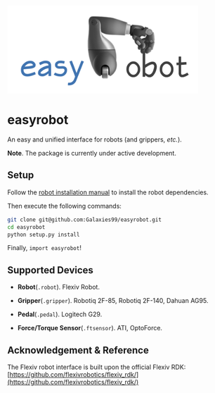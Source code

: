 <img src="assets/easyrobot.png" alt="easyrobot" height=200 />

# easyrobot

An easy and unified interface for robots (and grippers, *etc.*).

**Note**. The package is currently under active development.

## Setup

Follow the [robot installation manual](docs/install/robot.md) to install the robot dependencies.

Then execute the following commands:

```bash
git clone git@github.com:Galaxies99/easyrobot.git
cd easyrobot
python setup.py install
```

Finally, `import easyrobot`!

## Supported Devices

- **Robot**(`.robot`). Flexiv Robot.

- **Gripper**(`.gripper`). Robotiq 2F-85, Robotiq 2F-140, Dahuan AG95.

- **Pedal**(`.pedal`). Logitech G29.

- **Force/Torque Sensor**(`.ftsensor`). ATI, OptoForce.

## Acknowledgement & Reference

The Flexiv robot interface is built upon the official Flexiv RDK: [https://github.com/flexivrobotics/flexiv_rdk/](https://github.com/flexivrobotics/flexiv_rdk/)
